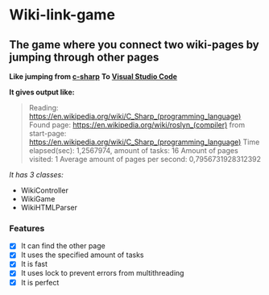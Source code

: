 # Wiki-link-game
## The game where you connect two wiki-pages by jumping through other pages

**Like jumping from [c-sharp](https://en.wikipedia.org/wiki/C_Sharp_(programming_language))**
**To [Visual Studio Code](https://en.wikipedia.org/wiki/Visual_Studio_Code)**

__It gives output like:__
>Reading: https://en.wikipedia.org/wiki/C_Sharp_(programming_language)
>Found page: https://en.wikipedia.org/wiki/roslyn_(compiler) from start-page: https://en.wikipedia.org/wiki/C_Sharp_(programming_language)
>Time elapsed(sec): 1,2567974, amount of tasks: 16
>Amount of pages visited: 1
>Average amount of pages per second: 0,7956731928312392

*It has 3 classes:*
- WikiController
- WikiGame
- WikiHTMLParser

### Features
- [x] It can find the other page
- [x] It uses the specified amount of tasks
- [x] It is fast
- [x] It uses lock to prevent errors from multithreading
- [x] It is perfect
